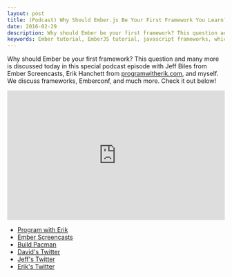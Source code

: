 ```yaml
---
layout: post
title: (Podcast) Why Should Ember.js Be Your First Framework You Learn?
date: 2016-02-29
description: Why should Ember be your first framework? This question and many more is discussed today in this special podcast episode with Jeff Biles from Ember Screencasts, Erik Hanchett from programwitherik.com, and myself. We discuss frameworks, Emberconf, and much more. Check it out below!
keywords: Ember tutorial, EmberJS tutorial, javascript frameworks, which framework should i learn, beginner javascript framework, angular vs ember, react vs angular, react vs ember, emberJS, ember.js, learning, ember podcast, javascript podcast
---
```


Why should Ember be your first framework? This question and many more is discussed today in this special podcast episode with Jeff Biles from Ember Screencasts, Erik Hanchett from <a href="http://www.programwitherik.com/" target="_blank">programwitherik.com</a>, and myself. We discuss frameworks, Emberconf, and much more. Check it out below!

<iframe width="100%" height="300" scrolling="no" frameborder="no" src="https://w.soundcloud.com/player/?url=https%3A//api.soundcloud.com/tracks/249428731&amp;auto_play=false&amp;hide_related=false&amp;show_comments=true&amp;show_user=true&amp;show_reposts=false&amp;visual=true"></iframe>

* <a href="http://www.programwitherik.com/" target="_blank">Program with Erik</a>
* <a href="https://www.emberscreencasts.com/" target="_blank">Ember Screencasts</a>
* <a href="https://leanpub.com/buildpacman" target="_blank">Build Pacman</a>
* <a href="https://twitter.com/skaterdav85" target="_blank">David's Twitter</a>
* <a href="https://twitter.com/jeffreybiles" target="_blank">Jeff's Twitter</a>
* <a href="http://twitter.com/ErikCH" target="_blank">Erik's Twitter</a>
